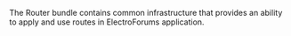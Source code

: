 The Router bundle contains common infrastructure that provides an ability to apply and use routes in ElectroForums application.